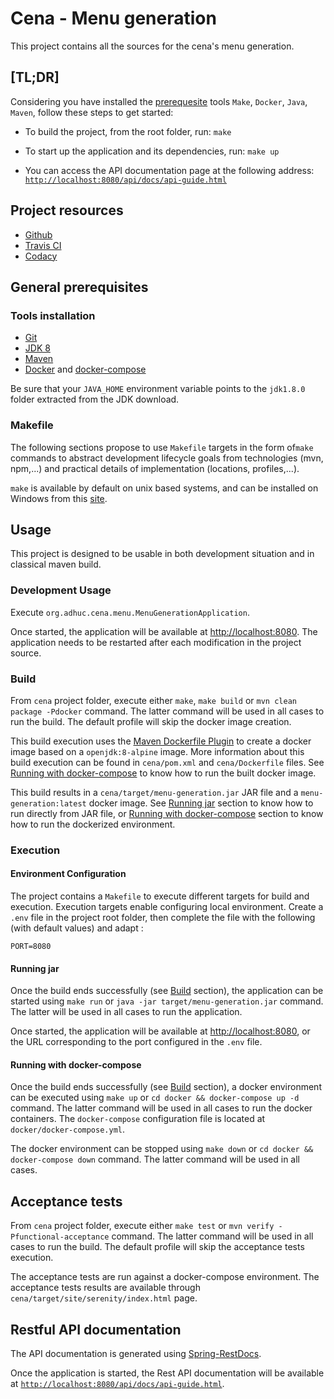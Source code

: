 # Cena - Menu generation

This project contains all the sources for the cena's menu generation.

## [TL;DR]

Considering you have installed the [prerequesite](#general-prerequisites) tools `Make`, `Docker`, `Java`, `Maven`, follow these steps to get started:

- To build the project, from the root folder, run:
`make`

- To start up the application and its dependencies, run:
`make up`

- You can access the API documentation page at the following address: [`http://localhost:8080/api/docs/api-guide.html`](http://localhost:8080/api/docs/api-guide.html)

## Project resources

- [Github](https://github.com/adhuc-projects/cena)
- [Travis CI](https://travis-ci.org/adhuc-projects/cena)
- [Codacy](https://www.codacy.com/app/adhuc-projects/cena/dashboard)

## General prerequisites

### Tools installation

- [Git](http://help.github.com/set-up-git-redirect)
- [JDK 8](http://www.oracle.com/technetwork/java/javase/downloads)
- [Maven](https://maven.apache.org/)
- [Docker](https://www.docker.com/) and [docker-compose](https://docs.docker.com/compose/install/)

Be sure that your `JAVA_HOME` environment variable points to the `jdk1.8.0` folder extracted from the JDK download.

### Makefile

The following sections propose to use `Makefile` targets in the form of`make` commands to abstract development lifecycle goals from technologies (mvn, npm,...) and practical details of implementation (locations, profiles,...).

`make` is available by default on unix based systems, and can be installed on Windows from this [site](http://gnuwin32.sourceforge.net/packages/make.htm).

## Usage

This project is designed to be usable in both development situation and in classical maven build.

### Development Usage

Execute `org.adhuc.cena.menu.MenuGenerationApplication`.

Once started, the application will be available at [http://localhost:8080](http://localhost:8080). The application needs to be restarted after each modification in the project source.

### Build

From `cena` project folder, execute either `make`, `make build` or `mvn clean package -Pdocker` command. The latter command will be used in all cases to run the build. The default profile will skip the docker image creation.

This build execution uses the [Maven Dockerfile Plugin](https://github.com/spotify/dockerfile-maven) to create a docker image based on a `openjdk:8-alpine` image. More information about this build execution can be found in `cena/pom.xml` and `cena/Dockerfile` files. See [Running with docker-compose](#running-with-docker-compose) to know how to run the built docker image.

This build results in a `cena/target/menu-generation.jar` JAR file and a `menu-generation:latest` docker image. See [Running jar](#running-jar) section to know how to run directly from JAR file, or [Running with docker-compose](#running-with-docker-compose) section to know how to run the dockerized environment.

### Execution

#### Environment Configuration

The project contains a `Makefile` to execute different targets for build and execution. Execution targets enable configuring local environment. Create a `.env` file in the project root folder, then complete the file with the following (with default values) and adapt :

```
PORT=8080
```

#### Running jar

Once the build ends successfully (see [Build](#build) section), the application can be started using `make run` or `java -jar target/menu-generation.jar` command. The latter will be used in all cases to run the application.

Once started, the application will be available at [http://localhost:8080](http://localhost:8080), or the URL corresponding to the port configured in the `.env` file.

#### Running with docker-compose

Once the build ends successfully (see [Build](#build) section), a docker environment can be executed using `make up` or `cd docker && docker-compose up -d` command. The latter command will be used in all cases to run the docker containers. The `docker-compose` configuration file is located at `docker/docker-compose.yml`.

The docker environment can be stopped using `make down` or `cd docker && docker-compose down` command. The latter command will be used in all cases.

## Acceptance tests

From `cena` project folder, execute either `make test` or `mvn verify -Pfunctional-acceptance` command. The latter command will be used in all cases to run the build. The default profile will skip the acceptance tests execution.

The acceptance tests are run against a docker-compose environment. The acceptance tests results are available through `cena/target/site/serenity/index.html` page.

## Restful API documentation

The API documentation is generated using [Spring-RestDocs](http://projects.spring.io/spring-restdocs/).

Once the application is started, the Rest API documentation will be available at [`http://localhost:8080/api/docs/api-guide.html`](http://localhost:8080/api/docs/api-guide.html).
